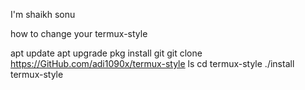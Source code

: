 I'm shaikh sonu 

how to change your termux-style

apt update
apt upgrade 
pkg install git 
git clone https://GitHub.com/adi1090x/termux-style
ls
cd termux-style 
./install
termux-style 
<!--
**Shaikhsonu00/Shaikhsonu00** is a ✨ _special_ ✨ repository because its `README.md` (this file) appears on your GitHub profile.

Here are some ideas to get you started:

- 🔭 I’m currently working on ...
- 🌱 I’m currently learning ...
- 👯 I’m looking to collaborate on ...
- 🤔 I’m looking for help with ...
- 💬 Ask me about ...
- 📫 How to reach me: ...
- 😄 Pronouns: ...
- ⚡ Fun fact: ...
-->
